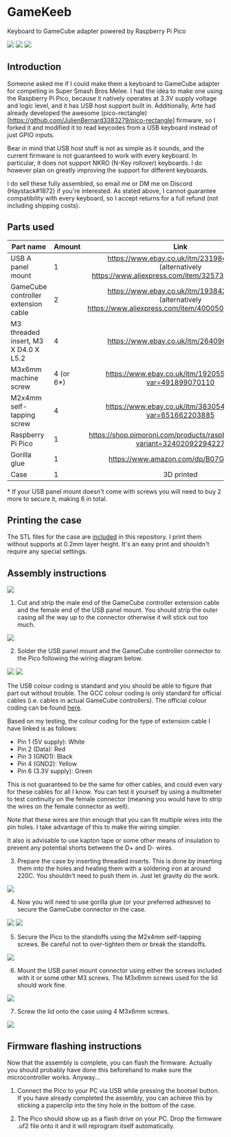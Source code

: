 # GameKeeb

Keyboard to GameCube adapter powered by Raspberry Pi Pico

![](pics/9.jpg)
![](pics/11.jpg)
![](pics/12.jpg)

## Introduction

Someone asked me if I could make them a keyboard to GameCube adapter for
competing in Super Smash Bros Melee. I had the idea to make one using the
Raspberry Pi Pico, because it natively operates at 3.3V supply voltage and logic
level, and it has USB host support built in. Additionally, Arte had already
developed the awesome
(pico-rectangle)[https://github.com/JulienBernard3383279/pico-rectangle]
firmware, so I forked it and modified it to read keycodes from a USB keyboard
instead of just GPIO inputs.

Bear in mind that USB host stuff is not as simple as it sounds, and the current
firmware is not guaranteed to work with every keyboard. In particular, it does
not support NKRO (N-Key rollover) keyboards. I do however plan on greatly
improving the support for different keyboards.

I do sell these fully assembled, so email me or DM me on Discord (Haystack#1872)
if you're interested. As stated above, I cannot guarantee compatibility with
every keyboard, so I accept returns for a full refund (not including
shipping costs).

## Parts used

| Part name                            | Amount    | Link                                                                                                       |
|--------------------------------------|-----------|:----------------------------------------------------------------------------------------------------------:|
| USB A panel mount                    | 1         | https://www.ebay.co.uk/itm/231984473033 (alternatively https://www.aliexpress.com/item/32573641881.html)   |
| GameCube controller extension cable  | 2         | https://www.ebay.co.uk/itm/193842724956 (alternatively https://www.aliexpress.com/item/4000505687571.html) |
| M3 threaded insert, M3 X D4.0 X L5.2 | 4         | https://www.ebay.co.uk/itm/264096317255                                                                    |
| M3x6mm machine screw                 | 4 (or 6*) | https://www.ebay.co.uk/itm/192055137207?var=491899070110                                                   |
| M2x4mm self-tapping screw            | 4         | https://www.ebay.co.uk/itm/383054906364?var=651662203885                                                   |
| Raspberry Pi Pico                    | 1         | https://shop.pimoroni.com/products/raspberry-pi-pico?variant=32402092294227                                |
| Gorilla glue                         | 1         | https://www.amazon.com/dp/B07GQ1CT47                                                                       |
| Case                                 | 1         | 3D printed                                                                                                 |

\* If your USB panel mount doesn't come with screws you will need to buy 2 more
to secure it, making 6 in total.

## Printing the case

The STL files for the case are [included](case_files/) in this repository. I
print them without supports at 0.2mm layer height. It's an easy print and
shouldn't require any special settings.

## Assembly instructions

![](pics/1.jpg)

1. Cut and strip the male end of the GameCube controller extension cable and the
   female end of the USB panel mount. You should strip the outer casing all the
   way up to the connector otherwise it will stick out too much.

![](pics/2.jpg)

2. Solder the USB panel mount and the GameCube controller connector to the Pico
   following the wiring diagram below.

![](pics/wiring_diagram.png)
![](pics/3.jpg)

The USB colour coding is standard and you should be able to figure that part out
without trouble. The GCC colour coding is only standard for official cables
(i.e. cables in actual GameCube controllers). The official colour coding can be
found [here](http://int03.co.uk/crema/hardware/gamecube/gc-control.html).

Based on my testing, the colour coding for the type of extension cable I have
linked is as follows:
- Pin 1 (5V supply): White
- Pin 2 (Data): Red
- Pin 3 (GND1): Black
- Pin 4 (GND2): Yellow
- Pin 6 (3.3V supply): Green

This is not guaranteed to be the same for other cables, and could even vary for
these cables for all I know. You can test it yourself by using a multimeter to
test continuity on the female connector (meaning you would have to strip the
wires on the female connector as well).

Note that these wires are thin enough that you can fit multiple wires into the
pin holes. I take advantage of this to make the wiring simpler.

It also is advisable to use kapton tape or some other means of insulation to
prevent any potential shorts between the D+ and D- wires.

3. Prepare the case by inserting threaded inserts. This is done by inserting
them into the holes and heating them with a soldering iron at around 220C. You
shouldn't need to push them in. Just let gravity do the work.

![](pics/4.jpg)

4. Now you will need to use gorilla glue (or your preferred adhesive) to secure
the GameCube connector in the case.

![](pics/5.jpg)
![](pics/6.jpg)

5. Secure the Pico to the standoffs using the M2x4mm self-tapping screws. Be
careful not to over-tighten them or break the standoffs.

![](pics/7.jpg)

6. Mount the USB panel mount connector using either the screws included with it
or some other M3 screws. The M3x6mm screws used for the lid should work fine.

![](pics/8.jpg)

7. Screw the lid onto the case using 4 M3x6mm screws.

![](pics/13.jpg)

## Firmware flashing instructions

Now that the assembly is complete, you can flash the firmware. Actually you
should probably have done this beforehand to make sure the microcontroller
works. Anyway...

1. Connect the Pico to your PC via USB while pressing the bootsel button. If you
have already completed the assembly, you can achieve this by sticking a
paperclip into the tiny hole in the bottom of the case.

2. The Pico should show up as a flash drive on your PC. Drop the firmware .uf2
file onto it and it will reprogram itself automatically.
